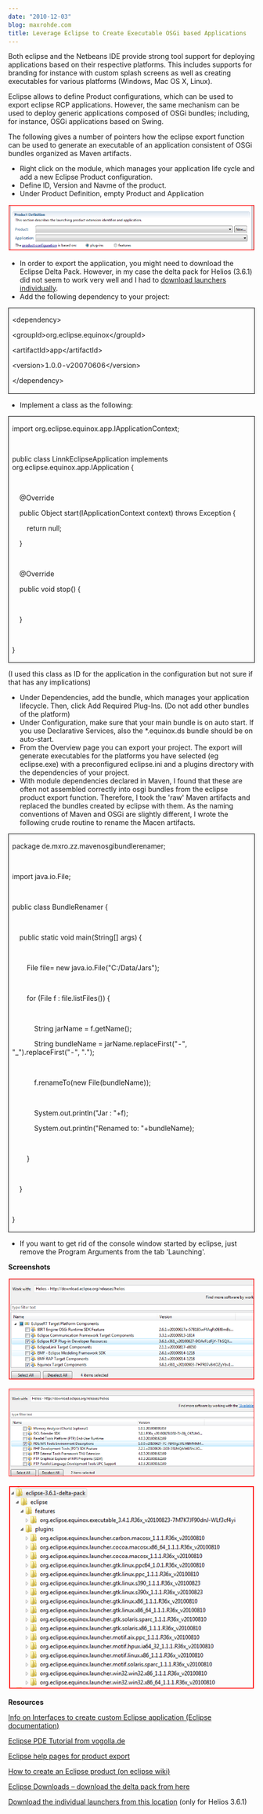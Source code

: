 ```yaml
---
date: "2010-12-03"
blog: maxrohde.com
title: Leverage Eclipse to Create Executable OSGi based Applications
---
```


Both eclipse and the Netbeans IDE provide strong tool support for deploying applications based on their respective platforms. This includes supports for branding for instance with custom splash screens as well as creating executables for various platforms (Windows, Mac OS X, Linux).

Eclipse allows to define Product configurations, which can be used to export eclipse RCP applications. However, the same mechanism can be used to deploy generic applications composed of OSGi bundles; including, for instance, OSGi applications based on Swing.

The following gives a number of pointers how the eclipse export function can be used to generate an executable of an application consistent of OSGi bundles organized as Maven artifacts.

- Right click on the module, which manages your application life cycle and add a new Eclipse Product configuration.
- Define ID, Version and Navme of the product.
- Under Product Definition, empty Product and Application

![](images/120310_2131_leverageecl1.png)

- In order to export the application, you might need to download the Eclipse Delta Pack. However, in my case the delta pack for Helios (3.6.1) did not seem to work very well and I had to [download launchers individually](http://ftp.heanet.ie/disk1/eclipse/equinox/drops/R-3.6.1-201009090800/).
- Add the following dependency to your project:

<table style="border-collapse:collapse;" border="0"><colgroup><col style="width:838px;"></colgroup><tbody valign="top"><tr><td style="padding-left:7px;padding-right:7px;border-top:solid black .5pt;border-left:solid black .5pt;border-bottom:solid black .5pt;border-right:solid black .5pt;"><p>&lt;dependency&gt;</p><p>&lt;groupId&gt;org.eclipse.equinox&lt;/groupId&gt;</p><p>&lt;artifactId&gt;app&lt;/artifactId&gt;</p><p>&lt;version&gt;1.0.0-v20070606&lt;/version&gt;</p><p>&lt;/dependency&gt;</p></td></tr></tbody></table>

- Implement a class as the following:

<table style="border-collapse:collapse;" border="0"><colgroup><col style="width:838px;"></colgroup><tbody valign="top"><tr><td style="padding-left:7px;padding-right:7px;border-top:solid black .5pt;border-left:solid black .5pt;border-bottom:solid black .5pt;border-right:solid black .5pt;"><p>import org.eclipse.equinox.app.IApplicationContext;</p><p>&nbsp;</p><p>public class LinnkEclipseApplication implements org.eclipse.equinox.app.IApplication {</p><p>&nbsp;</p><p>&nbsp;&nbsp;&nbsp;&nbsp;@Override</p><p>&nbsp;&nbsp;&nbsp;&nbsp;public Object start(IApplicationContext context) throws Exception {</p><p>&nbsp;&nbsp;&nbsp;&nbsp;&nbsp;&nbsp;&nbsp;&nbsp;return null;</p><p>&nbsp;&nbsp;&nbsp;&nbsp;}</p><p>&nbsp;</p><p>&nbsp;&nbsp;&nbsp;&nbsp;@Override</p><p>&nbsp;&nbsp;&nbsp;&nbsp;public void stop() {</p><p>&nbsp;&nbsp;&nbsp;&nbsp;&nbsp;&nbsp;&nbsp;&nbsp;</p><p>&nbsp;&nbsp;&nbsp;&nbsp;}</p><p>&nbsp;</p><p>}</p></td></tr></tbody></table>

(I used this class as ID for the application in the configuration but not sure if that has any implications)

- Under Dependencies, add the bundle, which manages your application lifecycle. Then, click Add Required Plug-Ins. (Do not add other bundles of the platform)
- Under Configuration, make sure that your main bundle is on auto start. If you use Declarative Services, also the \*.equinox.ds bundle should be on auto-start.
- From the Overview page you can export your project. The export will generate executables for the platforms you have selected (eg eclipse.exe) with a preconfigured eclipse.ini and a plugins directory with the dependencies of your project.
- With module dependencies declared in Maven, I found that these are often not assembled correctly into osgi bundles from the eclipse product export function. Therefore, I took the 'raw' Maven artifacts and replaced the bundles created by eclipse with them. As the naming conventions of Maven and OSGi are slightly different, I wrote the following crude routine to rename the Macen artifacts.

<table style="border-collapse:collapse;" border="0"><colgroup><col style="width:838px;"></colgroup><tbody valign="top"><tr><td style="padding-left:7px;padding-right:7px;border-top:solid black .5pt;border-left:solid black .5pt;border-bottom:solid black .5pt;border-right:solid black .5pt;"><p>package de.mxro.zz.mavenosgibundlerenamer;</p><p>&nbsp;</p><p>import java.io.File;</p><p>&nbsp;</p><p>public class BundleRenamer {</p><p>&nbsp;</p><p>&nbsp;&nbsp;&nbsp;&nbsp;public static void main(String[] args) {</p><p>&nbsp;&nbsp;&nbsp;&nbsp;&nbsp;&nbsp;&nbsp;&nbsp;</p><p>&nbsp;&nbsp;&nbsp;&nbsp;&nbsp;&nbsp;&nbsp;&nbsp;File file= new java.io.File("C:/Data/Jars");</p><p>&nbsp;&nbsp;&nbsp;&nbsp;&nbsp;&nbsp;&nbsp;&nbsp;</p><p>&nbsp;&nbsp;&nbsp;&nbsp;&nbsp;&nbsp;&nbsp;&nbsp;for (File f : file.listFiles()) {</p><p>&nbsp;&nbsp;&nbsp;&nbsp;&nbsp;&nbsp;&nbsp;&nbsp;&nbsp;&nbsp;&nbsp;&nbsp;</p><p>&nbsp;&nbsp;&nbsp;&nbsp;&nbsp;&nbsp;&nbsp;&nbsp;&nbsp;&nbsp;&nbsp;&nbsp;String jarName = f.getName();</p><p>&nbsp;&nbsp;&nbsp;&nbsp;&nbsp;&nbsp;&nbsp;&nbsp;&nbsp;&nbsp;&nbsp;&nbsp;String bundleName = jarName.replaceFirst("-", "_").replaceFirst("-", ".");</p><p>&nbsp;&nbsp;&nbsp;&nbsp;&nbsp;&nbsp;&nbsp;&nbsp;&nbsp;&nbsp;&nbsp;&nbsp;</p><p>&nbsp;&nbsp;&nbsp;&nbsp;&nbsp;&nbsp;&nbsp;&nbsp;&nbsp;&nbsp;&nbsp;&nbsp;f.renameTo(new File(bundleName));</p><p>&nbsp;&nbsp;&nbsp;&nbsp;&nbsp;&nbsp;&nbsp;&nbsp;&nbsp;&nbsp;&nbsp;&nbsp;</p><p>&nbsp;&nbsp;&nbsp;&nbsp;&nbsp;&nbsp;&nbsp;&nbsp;&nbsp;&nbsp;&nbsp;&nbsp;System.out.println("Jar : "+f);</p><p>&nbsp;&nbsp;&nbsp;&nbsp;&nbsp;&nbsp;&nbsp;&nbsp;&nbsp;&nbsp;&nbsp;&nbsp;System.out.println("Renamed to: "+bundleName);</p><p>&nbsp;&nbsp;&nbsp;&nbsp;&nbsp;&nbsp;&nbsp;&nbsp;&nbsp;&nbsp;&nbsp;&nbsp;</p><p>&nbsp;&nbsp;&nbsp;&nbsp;&nbsp;&nbsp;&nbsp;&nbsp;}</p><p>&nbsp;&nbsp;&nbsp;&nbsp;&nbsp;&nbsp;&nbsp;&nbsp;</p><p>&nbsp;&nbsp;&nbsp;&nbsp;}</p><p>&nbsp;</p><p>}</p></td></tr></tbody></table>

- If you want to get rid of the console window started by eclipse, just remove the Program Arguments from the tab 'Launching'.

**Screenshots**

![](images/120310_2131_leverageecl2.png)

![](images/120310_2131_leverageecl3.png)

![](images/120310_2131_leverageecl4.png)

**Resources**

[Info on Interfaces to create custom Eclipse application (Eclipse documentation)](http://help.eclipse.org/help33/index.jsp?topic=/org.eclipse.platform.doc.isv/reference/extension-points/org_eclipse_core_runtime_applications.html)

[Eclipse PDE Tutorial from vogolla.de](http://www.vogella.de/articles/EclipsePDEBuild/article.html)

[Eclipse help pages for product export](http://help.eclipse.org/help33/index.jsp?topic=/org.eclipse.pde.doc.user/guide/tools/export_wizards/export_product.htm)

[How to create an Eclipse product (on eclipse wiki)](http://wiki.eclipse.org/FAQ_How_do_I_create_an_Eclipse_product%3F)

[Eclipse Downloads – download the delta pack from here](http://download.eclipse.org/eclipse/downloads/)

[Download the individual launchers from this location](http://ftp.heanet.ie/disk1/eclipse/equinox/drops/R-3.6.1-201009090800/) (only for Helios 3.6.1)